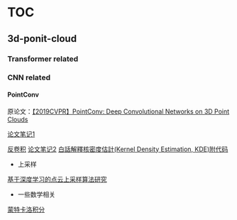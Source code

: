 # TOC

## 3d-ponit-cloud

### Transformer related

### CNN related

#### PointConv

原论文：[【2019CVPR】PointConv: Deep Convolutional Networks on 3D Point Clouds](https://arxiv.org/abs/1811.07246)

[论文笔记1 ](https://www.cnblogs.com/wangchangshuo/p/13959789.html#23-改进的思路)

[反卷积](https://zhuanlan.zhihu.com/p/48501100)
[论文笔记2](https://zhuanlan.zhihu.com/p/69597887)
[白話解釋核密度估計(Kernel Density Estimation, KDE)附代码](https://medium.com/qiubingcheng/白話解釋核密度估計-kernel-density-estimation-18c4913f0b6a)

- 上采样

[基于深度学习的点云上采样算法研究](https://image.hanspub.org/Html/3-2670300_60138.html)



- 一些数学相关

[蒙特卡洛积分](https://zhuanlan.zhihu.com/p/146144853)

